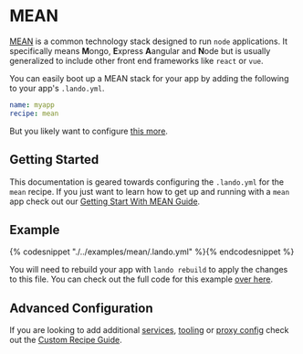 MEAN
====

[MEAN](http://mean.io/) is a common technology stack designed to run `node` applications. It specifically means **M**ongo, **E**xpress **A**angular and **N**ode but is usually generalized to include other front end frameworks like `react` or `vue`.

You can easily boot up a MEAN stack for your app by adding the following to your app's `.lando.yml`.

```yml
name: myapp
recipe: mean
```

But you likely want to configure [this more](#example).

Getting Started
---------------

This documentation is geared towards configuring the `.lando.yml` for the `mean` recipe. If you just want to learn how to get up and running with a `mean` app check out our [Getting Start With MEAN Guide](./../tutorials/mean.md).

Example
-------

{% codesnippet "./../examples/mean/.lando.yml" %}{% endcodesnippet %}

You will need to rebuild your app with `lando rebuild` to apply the changes to this file. You can check out the full code for this example [over here](https://github.com/kalabox/lando/tree/master/examples/mean).

Advanced Configuration
----------------------

If you are looking to add additional [services](./../config/services.md), [tooling](./../config/tooling.md) or [proxy config](./../config/proxy.md) check out the [Custom Recipe Guide](./../tutorials/custom.md).
